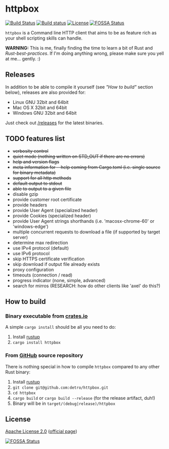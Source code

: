 # httpbox
[![Build Status](https://travis-ci.org/detro/httpbox.svg?branch=master)](https://travis-ci.org/detro/httpbox)
[![Build status](https://ci.appveyor.com/api/projects/status/3eb7t3p26syiugqq/branch/master?svg=true)](https://ci.appveyor.com/project/detro/httpbox/branch/master)
[![License](https://img.shields.io/badge/License-Apache%202.0-blue.svg)](https://opensource.org/licenses/Apache-2.0)
[![FOSSA Status](https://app.fossa.io/api/projects/git%2Bgithub.com%2Fdetro%2Fhttpbox.svg?type=shield)](https://app.fossa.io/projects/git%2Bgithub.com%2Fdetro%2Fhttpbox?ref=badge_shield)

`httpbox` is a Command line HTTP client that aims to be as feature rich as your shell scripting skills can handle.

**WARNING:** This is me, finally finding the time to learn a bit of Rust and _Rust-best-practices_.
If I'm doing anything wrong, please make sure you yell at me... gently. :)

## Releases

In addition to be able to compile it yourself (see _"How to build"_ section below), releases are also
provided for:

* Linux GNU 32bit and 64bit
* Mac OS X 32bit and 64bit
* Windows GNU 32bit and 64bit

Just check out [/releases](https://github.com/detro/httpbox/releases) for the latest binaries.

## TODO features list

* ~~verbosity control~~
* ~~quiet mode (nothing written on STD_OUT if there are no errors)~~
* ~~help and version flags~~
* ~~meta information for --help coming from Cargo.toml (i.e. single source for binary metadata)~~
* ~~support for all http methods~~
* ~~default output to stdout~~
* ~~able to output to a given file~~
* disable gzip
* provide customer root certificate
* provide headers
* provide User Agent (specialized header)
* provide Cookies (specialized header)
* provide User Agent strings shorthands (i.e. 'macosx-chrome-60' or 'windows-edge')
* multiple concurrent requests to download a file (if supported by target server)
* determine max redirection
* use IPv4 protocol (default)
* use IPv6 protocol
* skip HTTPS certificate verification
* skip download if output file already exists
* proxy configuration
* timeouts (connection / read)
* progress indicator (none, simple, advanced)
* search for mirros (RESEARCH: how do other clients like 'axel' do this?)

## How to build

### Binary executable from [crates.io](https://crates.io/crates/httpbox)

A simple `cargo install` should be all you need to do:

1. Install [rustup](https://www.rustup.rs/)
2. `cargo install httpbox`

### From [GitHub](https://github.com/detro/httpbox) source repository

There is nothing special in how to compile `httpbox` compared to any other Rust binary:

1. Install [rustup](https://www.rustup.rs/)
2. `git clone git@github.com:detro/httpbox.git`
3. `cd httpbox`
4. `cargo build` or `cargo build --release` (for the release artifact, duh!)
5. Binary will be in `target/(debug|release)/httpbox`

## License

[Apache License 2.0](./LICENSE) ([official page](https://www.apache.org/licenses/LICENSE-2.0))

[![FOSSA Status](https://app.fossa.io/api/projects/git%2Bgithub.com%2Fdetro%2Fhttpbox.svg?type=large)](https://app.fossa.io/projects/git%2Bgithub.com%2Fdetro%2Fhttpbox?ref=badge_large)
